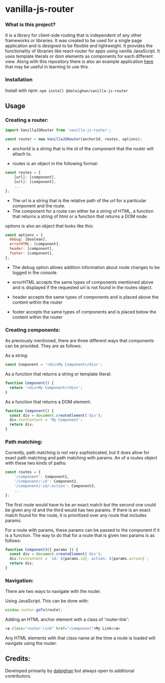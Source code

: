 # vanilla-js-router

### What is this project?

It is a library for client-side routing that is independent of any other frameworks or libraries. It was created to be used for a single page application and is designed to be flexible and lightweight. It provides the functionality of libraries like react-router for apps using vanilla JavaScript. It uses template literals or dom elements as components for each different view. Along with this repository there is also an example application [here](https://github.com/daleighan/vanilla-js-router-example-app) that may be useful in learning to use this .

### Installation

Install with npm:
`npm install @daleighan/vanilla-js-router`

## Usage

### Creating a router:

```js
import VanillaJSRouter from 'vanilla-js-router';

const router = new VanillaJSRouter(anchorId, routes, options);
```

- anchorId is a string that is the id of the component that the router will attach to.

- routes is an object in the following format:

```js
const routes = {
	[url]: [component],
	[url]: [component],
	...
};
```

- The url is a string that is the relative path of the url for a particular component and the route.
- The component for a route can either be a string of HTML, a function that returns a string of html or a function that returns a DOM node.

options is also an object that looks like this:

```js
const options = {
  debug: [boolean],
  errorHTML: [component],
  header: [component],
  footer: [component],
};
```

- The debug option allows addition information about route changes to be logged in the console.

- errorHTML accepts the same types of components mentioned above and is displayed if the requested url is not found in the routes object.
- header accepts the same types of components and is placed above the content within the router
- footer accepts the same types of components and is placed below the content within the router

### Creating components:

As previously mentioned, there are three different ways that components can be provided. They are as follows:

As a string:

```js
const Component = '<div>My Component</div>';
```

As a function that returns a string or template literal:

```js
function Component() {
  return '<div>My Component</div>';
}
```

As a function that returns a DOM element:

```js
function Component() {
  const div = document.createElement('div');
  div.textContent = 'My Component';
  return div;
}
```

### Path matching:

Currently, path matching is not very sophisticated, but it does allow for exact path matching and path matching with params. An of a routes object with these two kinds of paths:

```js
const routes = {
	'/component': Component1,
	'/component/:id': Component2,
	'/component/:id/:action': Component3,
	...
};
```

The first route would have to be an exact match but the second one could be given any id and the third would has two params. If there is an exact match found for the route, it is prioritized over any route that includes params.

For a route with params, these params can be passed to the component if it is a function. The way to do that for a route that is given two params is as follows:

```js
function Component3({ params }) {
  const div = document.createElement('div');
  div.textContent = `id: ${params.id}, action: ${params.action}`;
  return div;
}
```

### Navigation:

There are two ways to navigate with the router.

Using JavaScript. This can be done with:

```js
window.router.goTo(route);
```

Adding an HTML anchor element with a class of 'router-link':

```html
<a class="router-link" href="/component">My Link</a>
```

Any HTML elements with that class name at the time a route is loaded will navigate using the router.

## Credits:

Developed primarily by [daleighan](https://github.com/daleighan) but always open to additional contributors.
